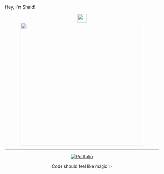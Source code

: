  Hey, I'm Shaid!

<div align="center">
  <img src="https://media.giphy.com/media/hvRJCLFzcasrR4ia7z/giphy.gif" width="30"/>
</div>


<div align="center">
  <img src="https://media.giphy.com/media/qgQUggAC3Pfv687qPC/giphy.gif" width="400"/>
</div>



---

<div align="center">

[![Portfolio](https://img.shields.io/badge/🌐_Portfolio-black?style=flat-square)](https://portfolio-alpha-ivory-63.vercel.app) 


Code should feel like magic ✨

</div>
